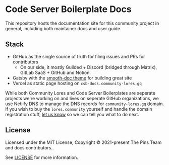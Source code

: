 # Code Server Boilerplate Docs

This repository hosts the documentation site for this community project in general, including both maintainer docs and user guide.

## Stack

* GitHub as the single source of truth for filing issues and PRs for contributors
  * On our side, it mostly Guilded + Discord (bridged through Matrix), GitLab SaaS + GitHub and Notion.
* Gatsby with the [smooth-doc theme](https://smooth-doc.com) for building great site
* Vercel as static page hosting on `csb-docs.community-lores.gq`

While both Community Lores and Code Server Boilerplates are seperate projects we're working on and lives on seperate GitHub organizations, we use Netlify DNS to manage the DNS records for `community-lores.gq` domain. If you wish to buy the `lores.community` yourself and handle the domain registration stuff, [let us know](https://community-lores.gq/contact) so we can tell you what to do next. 

## License

Licensed under the MIT License, Copyright © 2021-present The Pins Team and docs contributors..

See [LICENSE](./LICENSE) for more information.
